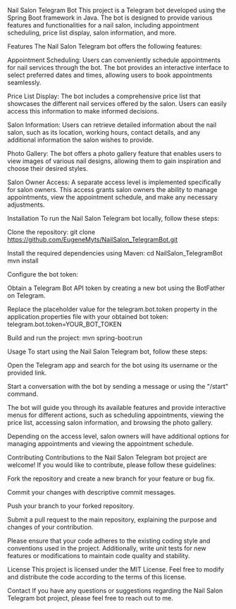 Nail Salon Telegram Bot
This project is a Telegram bot developed using the Spring Boot framework in Java. The bot is designed to provide various features and functionalities for a nail salon, including appointment scheduling, price list display, salon information, and more.

Features
The Nail Salon Telegram bot offers the following features:

Appointment Scheduling: Users can conveniently schedule appointments for nail services through the bot. The bot provides an interactive interface to select preferred dates and times, allowing users to book appointments seamlessly.

Price List Display: The bot includes a comprehensive price list that showcases the different nail services offered by the salon. Users can easily access this information to make informed decisions.

Salon Information: Users can retrieve detailed information about the nail salon, such as its location, working hours, contact details, and any additional information the salon wishes to provide.

Photo Gallery: The bot offers a photo gallery feature that enables users to view images of various nail designs, allowing them to gain inspiration and choose their desired styles.

Salon Owner Access: A separate access level is implemented specifically for salon owners. This access grants salon owners the ability to manage appointments, view the appointment schedule, and make any necessary adjustments.

Installation
To run the Nail Salon Telegram bot locally, follow these steps:

Clone the repository: git clone https://github.com/EugeneMyts/NailSalon_TelegramBot.git

Install the required dependencies using Maven: cd NailSalon_TelegramBot
mvn install

Configure the bot token:

Obtain a Telegram Bot API token by creating a new bot using the BotFather on Telegram.

Replace the placeholder value for the telegram.bot.token property in the application.properties file with your obtained bot token: telegram.bot.token=YOUR_BOT_TOKEN

Build and run the project: mvn spring-boot:run

Usage
To start using the Nail Salon Telegram bot, follow these steps:

Open the Telegram app and search for the bot using its username or the provided link.

Start a conversation with the bot by sending a message or using the "/start" command.

The bot will guide you through its available features and provide interactive menus for different actions, such as scheduling appointments, viewing the price list, accessing salon information, and browsing the photo gallery.

Depending on the access level, salon owners will have additional options for managing appointments and viewing the appointment schedule.

Contributing
Contributions to the Nail Salon Telegram bot project are welcome! If you would like to contribute, please follow these guidelines:

Fork the repository and create a new branch for your feature or bug fix.

Commit your changes with descriptive commit messages.

Push your branch to your forked repository.

Submit a pull request to the main repository, explaining the purpose and changes of your contribution.

Please ensure that your code adheres to the existing coding style and conventions used in the project. Additionally, write unit tests for new features or modifications to maintain code quality and stability.

License
This project is licensed under the MIT License. Feel free to modify and distribute the code according to the terms of this license.

Contact
If you have any questions or suggestions regarding the Nail Salon Telegram bot project, please feel free to reach out to me.



